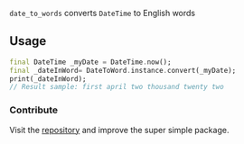 

`date_to_words` converts `DateTime` to English words



## Usage


```dart
final DateTime _myDate = DateTime.now();
final _dateInWord= DateToWord.instance.convert(_myDate);
print(_dateInWord);
// Result sample: first april two thousand twenty two
```

### Contribute
Visit the [repository](https://github.com/subair-zufi/date_to_words) and improve the super simple package.

